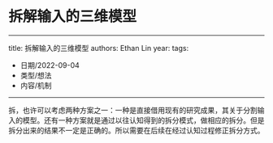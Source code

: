 # 拆解输入的三维模型


---
title: 拆解输入的三维模型
authors: Ethan Lin
year:
tags:
  - 日期/2022-09-04 
  - 类型/想法 
  - 内容/机制 
---




拆，也许可以考虑两种方案之一：一种是直接借用现有的研究成果，其关于分割输入的模型。还有一种方案就是通过以往认知得到的拆分模式，做相应的拆分。但是拆分出来的结果不一定是正确的。所以需要在后续在经过认知过程修正拆分方式。


